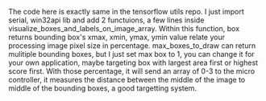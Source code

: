 The code here is exactly same in the tensorflow utils repo. I just import serial, win32api lib and add 2 functuions, a few lines inside visualize_boxes_and_labels_on_image_array.
Within this function, box returns bounding box's xmax, xmin, ymax, ymin value relate your processing image pixel size in percentage. max_boxes_to_draw can return mulitiple bounding boxes, but I just set max box to 1, you can change it for your own application, maybe targeting box with largest area first or highest score first.
With those percentage, it will send an array of 0-3 to the micro controller, it measures the distance between the middle of the image to middle of the bounding boxes, a good targetting system.
